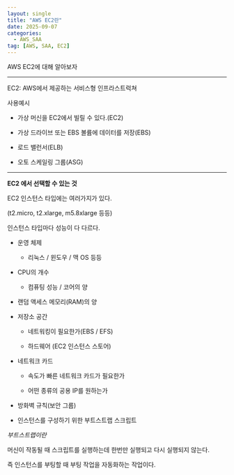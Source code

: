 ```yaml
---
layout: single
title: "AWS EC2란"
date: 2025-09-07
categories:
  - AWS_SAA
tag: [AWS, SAA, EC2]
---
```


AWS EC2에 대해 알아보자

- - -

EC2: AWS에서 제공하는 서비스형 인프라스트럭쳐

사용예시

* 가상 머신을 EC2에서 빌릴 수 있다.(EC2)

* 가상 드라이브 또는 EBS 볼륨에 데이터를 저장(EBS)

* 로드 밸런서(ELB)

* 오토 스케일링 그룹(ASG)

- - -

**EC2 에서 선택할 수 있는 것**

EC2 인스턴스 타입에는 여러가지가 있다.

(t2.micro, t2.xlarge, m5.8xlarge 등등)

인스턴스 타입마다 성능이 다 다르다.

* 운영 체제

  * 리눅스 / 윈도우 / 맥 OS 등등

* CPU의 개수

  * 컴퓨팅 성능 / 코어의 양

* 랜덤 액세스 메모리(RAM)의 양

* 저장소 공간

  * 네트워킹이 필요한가(EBS / EFS)

  * 하드웨어 (EC2 인스턴스 스토어)

* 네트워크 카드

  * 속도가 빠른 네트워크 카드가 필요한가

  * 어떤 종류의 공용 IP를 원하는가

* 방화벽 규칙(보안 그룹)

* 인스턴스를 구성하기 위한 부트스트랩 스크립트

*부트스트랩이란*

머신이 작동될 때 스크립트를 실행하는데 한번만 실행되고 다시 실행되지 않는다.

즉 인스턴스를 부팅할 때 부팅 작업을 자동화하는 작업이다.





